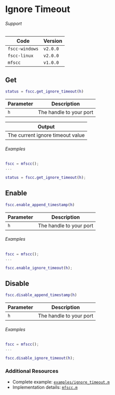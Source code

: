 # Ignore Timeout

###### Support
| Code | Version |
| ---- | ------- |
| `fscc-windows` | `v2.0.0` |
| `fscc-linux` | `v2.0.0` |
| `mfscc` | `v1.0.0` |

## Get
```MATLAB
status = fscc.get_ignore_timeout(h)
```

| Parameter | Description |
| --------- | ----------- |
| `h` | The handle to your port |

| Output |
|------- |
| The current ignore timeout value |

###### Examples
```MATLAB
fscc = mfscc();
...

status = fscc.get_ignore_timeout(h);
```


## Enable
```MATLAB
fscc.enable_append_timestamp(h)
```

| Parameter | Description |
| --------- | ----------- |
| `h` | The handle to your port |

###### Examples
```MATLAB
fscc = mfscc();
...

fscc.enable_ignore_timeout(h);
```


## Disable
```MATLAB
fscc.disable_append_timestamp(h)
```

| Parameter | Description |
| --------- | ----------- |
| `h` | The handle to your port |

###### Examples
```MATLAB
fscc = mfscc();
...

fscc.disable_ignore_timeout(h);
```


### Additional Resources
- Complete example: [`examples/ignore_timeout.m`](../examples/ignore_timeout.m)
- Implementation details: [`mfscc.m`](../mfscc.m)
